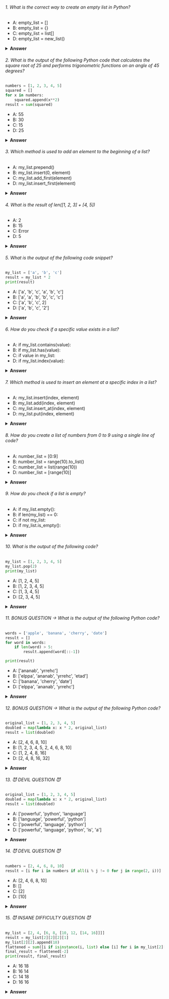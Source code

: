 ###### 1. What is the correct way to create an empty list in Python?

- A: empty_list = []
- B: empty_list = {}
- C: empty_list = list[]
- D: empty_list = new_list()

<details><summary><b>Answer</b></summary>
<p>

#### Correct Answer ->  A: empty_list = []

</p>
</details>

###### 2. What is the output of the following Python code that calculates the square root of 25 and performs trigonometric functions on an angle of 45 degrees?

```python
numbers = [1, 2, 3, 4, 5]
squared = []
for x in numbers:
    squared.append(x**2)
result = sum(squared)

```

- A: 55
- B: 30
- C: 15
- D: 25

<details><summary><b>Answer</b></summary>
<p>

#### Correct Answer -> A: 55

</p>
</details>

###### 3. Which method is used to add an element to the beginning of a list?

- A: my_list.prepend()
- B: my_list.insert(0, element)
- C: my_list.add_first(element)
- D: my_list.insert_first(element)

<details><summary><b>Answer</b></summary>
<p>

#### Correct Answer -> B: my_list.insert(0, element)

</p>
</details>

###### 4. What is the result of len([1, 2, 3] + [4, 5])

- A: 2
- B: 15
- C: Error
- D: 5

<details><summary><b>Answer</b></summary>
<p>

#### Correct Answer -> D: 5

</p>
</details>

###### 5. What is the output of the following code snippet?

```python
my_list = ['a', 'b', 'c']
result = my_list * 2
print(result)
```

- A: ['a', 'b', 'c', 'a', 'b', 'c']
- B: ['a', 'a', 'b', 'b', 'c', 'c']
- C: ['a', 'b', 'c', 2]
- D: ['a', 'b', 'c', '2']

<details><summary><b>Answer</b></summary>
<p>

#### Correct Answer -> A: ['a', 'b', 'c', 'a', 'b', 'c']

</p>
</details>

###### 6. How do you check if a specific value exists in a list?

- A: if my_list.contains(value):
- B: if my_list.has(value):
- C: if value in my_list:
- D: if my_list.index(value):

<details><summary><b>Answer</b></summary>
<p>

#### Correct Answer -> C: if value in my_list:

</p>
</details>

###### 7. Which method is used to insert an element at a specific index in a list?

- A: my_list.insert(index, element)
- B: my_list.add(index, element)
- C: my_list.insert_at(index, element)
- D: my_list.put(index, element)

<details><summary><b>Answer</b></summary>
<p>

#### Correct Answer -> A: my_list.insert(index, element)

</p>
</details>

###### 8. How do you create a list of numbers from 0 to 9 using a single line of code?

- A: number_list = [0:9]
- B: number_list = range(10).to_list()
- C: number_list = list(range(10))
- D: number_list = [range(10)]

<details><summary><b>Answer</b></summary>
<p>

#### Correct Answer -> C: number_list = list(range(10))

</p>
</details>

###### 9. How do you check if a list is empty?

- A: if my_list.empty():
- B: if len(my_list) == 0:
- C: if not my_list:
- D: if my_list.is_empty():

<details><summary><b>Answer</b></summary>
<p>

#### Correct Answer -> C: if not my_list:

</p>
</details>

###### 10. What is the output of the following code?

```python
my_list = [1, 2, 3, 4, 5]
my_list.pop(2)
print(my_list)
```

- A: [1, 2, 4, 5]
- B: [1, 2, 3, 4, 5]
- C: [1, 3, 4, 5]
- D: [2, 3, 4, 5]

<details><summary><b>Answer</b></summary>
<p>

#### Correct Answer -> A: [1, 2, 4, 5]
</p>
</details>


###### 11. BONUS QUESTION -> What is the output of the following Python code?

```python
words = ['apple', 'banana', 'cherry', 'date']
result = []
for word in words:
    if len(word) > 5:
        result.append(word[::-1])

print(result)

```

- A: ['ananab', 'yrrehc']
- B: ['elppa', 'ananab', 'yrrehc', 'etad']
- C: ['banana', 'cherry', 'date']
- D: ['elppa', 'ananab', 'yrrehc']

<details><summary><b>Answer</b></summary>
<p>

#### Correct Answer -> A: ['ananab', 'yrrehc']
</p>
</details>


###### 12. BONUS QUESTION -> What is the output of the following Python code?

```python
original_list = [1, 2, 3, 4, 5]
doubled = map(lambda x: x * 2, original_list)
result = list(doubled)

```

- A: [2, 4, 6, 8, 10]
- B: [1, 2, 3, 4, 5, 2, 4, 6, 8, 10]
- C: [1, 2, 4, 8, 16]
- D: [2, 4, 8, 16, 32]

<details><summary><b>Answer</b></summary>
<p>

#### Correct Answer -> A: [2, 4, 6, 8, 10]

</p>
</details>

###### 13. 😈 DEVIL QUESTION 😈

```python
original_list = [1, 2, 3, 4, 5]
doubled = map(lambda x: x * 2, original_list)
result = list(doubled)

```

- A: ['powerful', 'python', 'language']
- B: ['language', 'powerful', 'python']
- C: ['powerful', 'language', 'python']
- D: ['powerful', 'language', 'python', 'is', 'a']

<details><summary><b>Answer</b></summary>
<p>

#### Correct Answer -> You tell me :)) 

</p>
</details>

###### 14. 😈 DEVIL QUESTION 😈

```python
numbers = [2, 4, 6, 8, 10]
result = [i for i in numbers if all(i % j != 0 for j in range(2, i))]

```

- A: [2, 4, 6, 8, 10]
- B: []
- C: [2]
- D: [10]

<details><summary><b>Answer</b></summary>
<p>

#### Correct Answer -> C: [2]

</p>
</details>

###### 15. 😈 INSANE DIFFICULTY QUESTION 😈

```python
my_list = [2, 4, [6, 8, [10, 12, [14, 16]]]]
result = my_list[2][2][2][1]
my_list[2][2].append(18)
flattened = sum([i if isinstance(i, list) else [i] for i in my_list[2][2]], [])
final_result = flattened[-2]
print(result, final_result)
```

- A: 16 18
- B: 16 14
- C: 14 18
- D: 16 16

<details><summary><b>Answer</b></summary>
<p>

#### Correct Answer -> D: 16 16 

</p>
</details>

